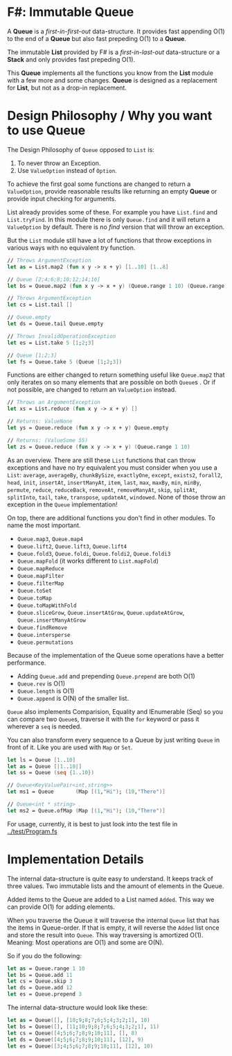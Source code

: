 # F#: Immutable Queue

A **Queue** is a *first-in-first-out* data-structure. It provides fast appending O(1) to the end of a **Queue** but also
fast prepeding O(1) to a **Queue**.

The immutable **List** provided by F# is a *first-in-last-out* data-structure or a **Stack** and only provides fast prepeding O(1).

This **Queue** implements all the functions you know from the **List** module with a few more and some changes. **Queue** is designed as a replacement for **List**, but not as a drop-in replacement.

# Design Philosophy / Why you want to use Queue

The Design Philosophy of `Queue` opposed to `List` is:

1. To never throw an Exception.
2. Use `ValueOption` instead of `Option`.

To achieve the first goal some functions are changed to return a `ValueOption`, provide reasonable results like
returning an empty **Queue** or provide input checking for arguments.

List already provides some of these. For example you have `List.find` and `List.tryFind`. In this module there
is only `Queue.find` and it will return a `ValueOption` by default. There is no *find* version that will throw
an exception.

But the `List` module still have a lot of functions that throw exceptions in various ways with
no equivalent *try* function.

```fsharp
// Throws ArgumentException
let as = List.map2 (fun x y -> x + y) [1..10] [1..8]

// Queue [2;4;6;8;10;12;14;16]
let bs = Queue.map2 (fun x y -> x + y) (Queue.range 1 10) (Queue.range 1 8)

// Throws ArgumentException
let cs = List.tail []

// Queue.empty
let ds = Queue.tail Queue.empty

// Throws InvalidOperationException
let es = List.take 5 [1;2;3]

// Queue [1;2;3]
let fs = Queue.take 5 (Queue [1;2;3])
```

Functions are either changed to return something useful like `Queue.map2` that only iterates
on so many elements that are possible on both `Queue`s . Or if not possible, are changed to
return an `ValueOption` instead.

```fsharp
// Throws an ArgumentException
let xs = List.reduce (fun x y -> x + y) []

// Returns: ValueNone
let ys = Queue.reduce (fun x y -> x + y) Queue.empty

// Returns: (ValueSome 55)
let zs = Queue.reduce (fun x y -> x + y) (Queue.range 1 10)
```

As an overview. There are still these `List` functions that can throw exceptions and have no *try* equivalent you must consider when you use a `List`: `average`, `averageBy`, `chunkBySize`, `exactlyOne`, `except`, `exists2`, `forall2`,
`head`, `init`, `insertAt`, `insertManyAt`, `item`, `last`, `max`, `maxBy`, `min`,
`minBy`, `permute`, `reduce`, `reduceBack`, `removeAt`, `removeManyAt`, `skip`, `splitAt`, `splitInto`, `tail`,
`take`, `transpose`, `updateAt`, `windowed`. None of those throw an exception in the `Queue` implementation!

On top, there are additional functions you don't find in other modules. To name the most important.

* `Queue.map3`, `Queue.map4`
* `Queue.lift2`, `Queue.lift3`, `Queue.lift4`
* `Queue.fold3`, `Queue.foldi`, `Queue.foldi2`, `Queue.foldi3`
* `Queue.mapFold` (it works different to `List.mapFold`)
* `Queue.mapReduce`
* `Queue.mapFilter`
* `Queue.filterMap`
* `Queue.toSet`
* `Queue.toMap`
* `Queue.toMapWithFold`
* `Queue.sliceGrow`, `Queue.insertAtGrow`, `Queue.updateAtGrow`, `Queue.insertManyAtGrow`
* `Queue.findRemove`
* `Queue.intersperse`
* `Queue.permutations`

Because of the implementation of the Queue some operations have a better performance.

* Adding `Queue.add` and prepending `Queue.prepend` are both O(1)
* `Queue.rev` is O(1)
* `Queue.length` is O(1)
* `Queue.append` is O(N) of the smaller list.

`Queue` also implements Comparision, Equality and IEnumerable (Seq) so you can compare two `Queue`s, traverse it with the `for` keyword or pass it wherever a `seq` is needed.

You can also transform every sequence to a Queue by just writing `Queue` in front of it. Like you are used with `Map` or `Set`.

```fsharp
let ls = Queue [1..10]
let as = Queue [|1..10|]
let ss = Queue (seq {1..10})

// Queue<KeyValuePair<int,string>>
let ms1 = Queue       (Map [(1,"Hi"); (10,"There")]

// Queue<int * string>
let ms2 = Queue.ofMap (Map [(1,"Hi"); (10,"There")]
```

For usage, currently, it is best to just look into the test file in [../test/Program.fs](https://github.com/DavidRaab/Queue/blob/master/test/Program.fs)

# Implementation Details

The internal data-structure is quite easy to understand. It keeps track of three values. Two immutable lists and the amount of elements in the Queue.

Added items to the Queue are added to a List named `Added`. This way we can provide O(1) for adding elements.

When you traverse the Queue it will traverse the internal `Queue` list that has the items in Queue-order. If that is empty, it will reverse the `Added` list once and store the result into `Queue`. This way traversing is amortized O(1). Meaning: Most operations are O(1) and some are O(N).

So if you do the following:

```fsharp
let as = Queue.range 1 10
let bs = Queue.add 11
let cs = Queue.skip 3
let ds = Queue.add 12
let es = Queue.prepend 3
```

The internal data-structure would look like these:

```fsharp
let as = Queue([], [10;9;8;7;6;5;4;3;2;1], 10)
let bs = Queue([], [11;10;9;8;7;6;5;4;3;2;1], 11)
let cs = Queue([4;5;6;7;8;9;10;11], [], 8)
let ds = Queue([4;5;6;7;8;9;10;11], [12], 9)
let es = Queue([3;4;5;6;7;8;9;10;11], [12], 10)
```
